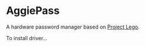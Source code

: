 # AggiePass
A hardware password manager based on [Project Lego](https://github.com/minhluu2000/ProjectLego).


To install driver...
